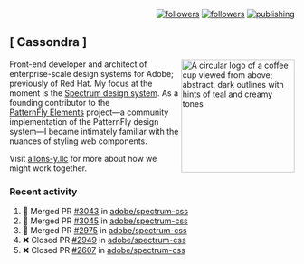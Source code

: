<p align="right"><a rel="me" href="https://front-end.social/@castastrophe">
    <img alt="followers" title="Follow me on Mastodon" src="https://img.shields.io/mastodon/follow/109297102751309835?domain=https%3A%2F%2Ffront-end.social&label=Follow&logo=mastodon&logoColor=white&style=for-the-badge&labelColor=008080&color=006969"/></a>
  <a href="https://codepen.io/castastrophe/">
    <img alt="followers" title="Follow me on CodePen" src="https://img.shields.io/badge/23-1?color=640464&labelColor=7c007c&style=for-the-badge&logo=codepen&label=Follow"/></a>
<a href="https://castastrophe.medium.com/">
    <img alt="publishing" title="View articles on Medium" src="https://img.shields.io/badge/107-1?color=666&labelColor=444&label=subscribe&logo=medium&logoColor=white&style=for-the-badge"/></a>
</p>

## [&nbsp;Cassondra&nbsp;]

<img align="right" src="https://github-production-user-asset-6210df.s3.amazonaws.com/1840295/253016758-ba468774-1cd3-42c2-8f43-947b5eeb5edf.png" height="200" alt="A circular logo of a coffee cup viewed from above; abstract, dark outlines with hints of teal and creamy tones">

Front-end developer and architect of enterprise-scale design systems for Adobe; previously of Red Hat. My focus at the moment is the [Spectrum design system](https://github.com/adobe/spectrum-css). As a founding contributor to the [PatternFly&nbsp;Elements](https://github.com/patternfly/patternfly-elements) project&mdash;a community implementation of the PatternFly design system&mdash;I became intimately familiar with the nuances of styling web components.

Visit [allons-y.llc](http://allons-y.llc/) for more about how we might work together.

### Recent activity

<!--START_SECTION:activity-->
1. 🎉 Merged PR [#3043](https://github.com/adobe/spectrum-css/pull/3043) in [adobe/spectrum-css](https://github.com/adobe/spectrum-css)
2. 🎉 Merged PR [#3045](https://github.com/adobe/spectrum-css/pull/3045) in [adobe/spectrum-css](https://github.com/adobe/spectrum-css)
3. 🎉 Merged PR [#2975](https://github.com/adobe/spectrum-css/pull/2975) in [adobe/spectrum-css](https://github.com/adobe/spectrum-css)
4. ❌ Closed PR [#2949](https://github.com/adobe/spectrum-css/pull/2949) in [adobe/spectrum-css](https://github.com/adobe/spectrum-css)
5. ❌ Closed PR [#2607](https://github.com/adobe/spectrum-css/pull/2607) in [adobe/spectrum-css](https://github.com/adobe/spectrum-css)
<!--END_SECTION:activity-->
